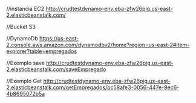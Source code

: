 
//instancia EC2
http://crudtestdynamo-env.eba-zfw26pig.us-east-2.elasticbeanstalk.com/

//Bucket S3


//DynamoDb
https://us-east-2.console.aws.amazon.com/dynamodbv2/home?region=us-east-2#item-explorer?table=empregados

//Exemplo save
http://crudtestdynamo-env.eba-zfw26pig.us-east-2.elasticbeanstalk.com/saveEmpregado

//Exemplo Get
http://crudtestdynamo-env.eba-zfw26pig.us-east-2.elasticbeanstalk.com/getEmpregados/bc58afe3-0056-447e-9ec6-4b8695072b5a
